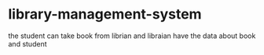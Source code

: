 # library-management-system
the student can take book from librian and libraian have the data about book and student
